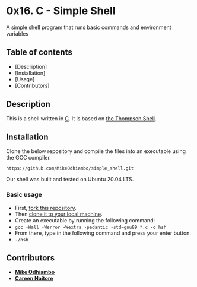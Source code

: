 # 0x16. C - Simple Shell

A simple shell program that runs basic commands and environment variables

## Table of contents

 - [Description]
 - [Installation]
 - [Usage]
 - [Contributors]

## Description
This is a shell written in [C](https://en.wikipedia.org/wiki/C_(programming_language)).
It is based on [the Thompson Shell](https://en.wikipedia.org/wiki/Thompson_shell).

## Installation
Clone the below repository and compile the files into an executable using the GCC compiler.
```
https://github.com/MikeOdhiambo/simple_shell.git

```


Our shell was built and tested on  Ubuntu 20.04 LTS.

### Basic usage
- First, [fork this repository](https://docs.github.com/en/github/getting-started-with-github/fork-a-repo).
- Then [clone it to your local machine](https://docs.github.com/en/github/creating-cloning-and-archiving-repositories/cloning-a-repository).
- Create an executable by running the following command:
- `gcc -Wall -Werror -Wextra -pedantic -std=gnu89 *.c -o hsh`
- From there, type in the following command and press your enter button.
- `./hsh`

## Contributors
* [**Mike Odhiambo**](https://github.com/MikeOdhiambo)
* [**Careen Naitore**](https://github.com/CareenNaitore)


